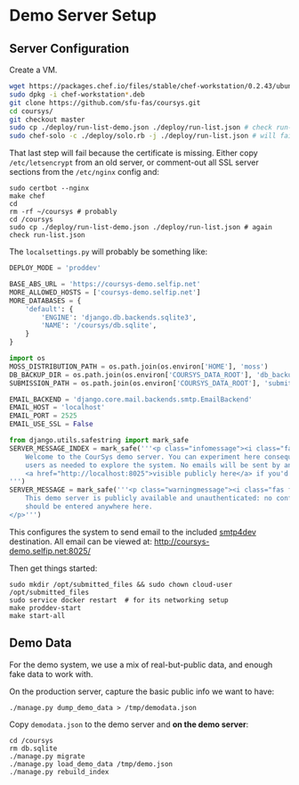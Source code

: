 # Demo Server Setup

## Server Configuration

Create a VM.
```sh
wget https://packages.chef.io/files/stable/chef-workstation/0.2.43/ubuntu/18.04/chef-workstation_0.2.43-1_amd64.deb
sudo dpkg -i chef-workstation*.deb
git clone https://github.com/sfu-fas/coursys.git
cd coursys/
git checkout master
sudo cp ./deploy/run-list-demo.json ./deploy/run-list.json # check run-list.json to make sure it's correct
sudo chef-solo -c ./deploy/solo.rb -j ./deploy/run-list.json # will fail at nginx step because of missing cert...
```

That last step will fail because the certificate is missing. Either copy `/etc/letsencrypt` from an old server, or comment-out all SSL server sections from the `/etc/nginx` config and:
```shell
sudo certbot --nginx
make chef
cd
rm -rf ~/coursys # probably
cd /coursys
sudo cp ./deploy/run-list-demo.json ./deploy/run-list.json # again check run-list.json
```

The `localsettings.py` will probably be something like:
```python
DEPLOY_MODE = 'proddev'

BASE_ABS_URL = 'https://coursys-demo.selfip.net'
MORE_ALLOWED_HOSTS = ['coursys-demo.selfip.net']
MORE_DATABASES = {
    'default': {
        'ENGINE': 'django.db.backends.sqlite3',
        'NAME': '/coursys/db.sqlite',
    }
}

import os
MOSS_DISTRIBUTION_PATH = os.path.join(os.environ['HOME'], 'moss')
DB_BACKUP_DIR = os.path.join(os.environ['COURSYS_DATA_ROOT'], 'db_backup')
SUBMISSION_PATH = os.path.join(os.environ['COURSYS_DATA_ROOT'], 'submitted_files')

EMAIL_BACKEND = 'django.core.mail.backends.smtp.EmailBackend'
EMAIL_HOST = 'localhost'
EMAIL_PORT = 2525
EMAIL_USE_SSL = False

from django.utils.safestring import mark_safe
SERVER_MESSAGE_INDEX = mark_safe('''<p class="infomessage"><i class="fas fa-info-circle"></i>
    Welcome to the CourSys demo server. You can experiment here consequence-free. You can fake-authenticate as other
    users as needed to explore the system. No emails will be sent by anything here, but they will be
    <a href="http://localhost:8025">visible publicly here</a> if you'd like to inspect them.</p>
''')
SERVER_MESSAGE = mark_safe('''<p class="warningmessage"><i class="fas fa-exclamation-triangle"></i>
    This demo server is publicly available and unauthenticated: no confidential or personally-identifying information
    should be entered anywhere here.
</p>''')
```

This configures the system to send email to the included [smtp4dev](https://github.com/rnwood/smtp4dev) destination. All email can be viewed at: http://coursys-demo.selfip.net:8025/

Then get things started:
```shell
sudo mkdir /opt/submitted_files && sudo chown cloud-user /opt/submitted_files
sudo service docker restart  # for its networking setup
make proddev-start
make start-all
```


## Demo Data

For the demo system, we use a mix of real-but-public data, and enough fake data to work with.

On the production server, capture the basic public info we want to have:
```shell
./manage.py dump_demo_data > /tmp/demodata.json
```

Copy `demodata.json` to the demo server and **on the demo server**:
```shell
cd /coursys
rm db.sqlite
./manage.py migrate
./manage.py load_demo_data /tmp/demo.json
./manage.py rebuild_index
```


